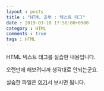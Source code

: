```yaml
---
layout : posts
title : "HTML 공부 : 텍스트 태그"
date : 2019-03-10 17:58:00+0900
category : HTML
comments : true
tags : HTML
---
```

HTML 텍스트 태그를 실습한 내용입니다.

오랜만에 해보려니까 생각대로 안되는군요.

실습한 파일은 [여기](https://minungpark.github.io/HTML/TextTag.html)서 보시면 됩니다.

